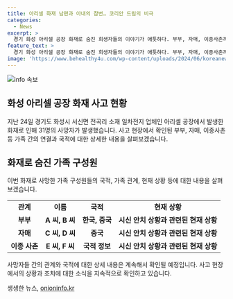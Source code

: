 ```yaml
---
title: 아리셀 화재 남편과 아내의 참변… 코리안 드림의 비극
categories:
  - News
excerpt: >
  경기 화성 아리셀 공장 화재로 숨진 희생자들의 이야기가 애틋하다. 부부, 자매, 이종사촌까지 함께 사망한 사례도 있어 가족들의 슬픔은 더 깊어졌다. 국적과 가족 사정 등 다양한 배경을 가진 희생자들의 이야기는 마음을 아프게 한다. 그들의 추모를 위해 서신면 분향소에서는 가족들의 슬픔과 추모객들의 마음이 함께하는 모습이 보인다. 사고로 인해 주변 사람들을 잃은 이들에 대한 애통한 상황이 계속되고 있음을 알리며, 이들에 대한 애도와 정의를 나타내야 한다.
feature_text: >
  경기 화성 아리셀 공장 화재로 숨진 희생자들의 이야기가 애틋하다. 부부, 자매, 이종사촌까지 함께 사망한 사례도 있어 가족들의 슬픔은 더 깊어졌다. 국적과 가족 사정 등 다양한 배경을 가진 희생자들의 이야기는 마음을 아프게 한다. 그들의 추모를 위해 서신면 분향소에서는 가족들의 슬픔과 추모객들의 마음이 함께하는 모습이 보인다. 사고로 인해 주변 사람들을 잃은 이들에 대한 애통한 상황이 계속되고 있음을 알리며, 이들에 대한 애도와 정의를 나타내야 한다.
image: 'https://www.behealthy4u.com/wp-content/uploads/2024/06/koreanews.jpg'
---
```


<p><img src="https://www.behealthy4u.com/wp-content/uploads/2024/06/koreanews.jpg" alt="info 속보" /></p>

<h2 data-ke-size="size26">화성 아리셀 공장 화재 사고 현황</h2>

<p data-ke-size="size16">지난 24일 경기도 화성시 서신면 전곡리 소재 일차전지 업체인 아리셀 공장에서 발생한 화재로 인해 31명의 사망자가 발생했습니다. 사고 현장에서 확인된 부부, 자매, 이종사촌 등 가족 간의 연결과 국적에 대한 상세한 내용을 살펴보겠습니다.</p>

<h2 data-ke-size="size26">화재로 숨진 가족 구성원</h2>

<p data-ke-size="size16">이번 화재로 사망한 가족 구성원들의 국적, 가족 관계, 현재 상황 등에 대한 내용을 살펴보겠습니다.</p>

<table>
    <tr>
        <td style="text-align: center; height: 17px;"><b>관계</b></td>
        <td style="text-align: center; height: 17px;"><b>이름</b></td>
        <td style="text-align: center; height: 17px;"><b>국적</b></td>
        <td style="text-align: center; height: 17px;"><b>현재 상황</b></td>
    </tr>
    <tr>
        <td style="text-align: center; height: 17px;"><b>부부</b></td>
        <td style="text-align: center; height: 17px;"><b>A 씨, B 씨</b></td>
        <td style="text-align: center; height: 17px;"><b>한국, 중국</b></td>
        <td style="text-align: center; height: 17px;"><b>시신 안치 상황과 관련된 현재 상황</b></td>
    </tr>
    <tr>
        <td style="text-align: center; height: 17px;"><b>자매</b></td>
        <td style="text-align: center; height: 17px;"><b>C 씨, D 씨</b></td>
        <td style="text-align: center; height: 17px;"><b>중국</b></td>
        <td style="text-align: center; height: 17px;"><b>시신 안치 상황과 관련된 현재 상황</b></td>
    </tr>
    <tr>
        <td style="text-align: center; height: 17px;"><b>이종 사촌</b></td>
        <td style="text-align: center; height: 17px;"><b>E 씨, F 씨</b></td>
        <td style="text-align: center; height: 17px;"><b>국적 정보</b></td>
        <td style="text-align: center; height: 17px;"><b>시신 안치 상황과 관련된 현재 상황</b></td>
    </tr>
</table>

<p data-ke-size="size16">사망자들 간의 관계와 국적에 대한 상세 내용은 계속해서 확인될 예정입니다. 사고 현장에서의 상황과 조치에 대한 소식을 지속적으로 확인하고 있습니다.</p>
생생한 뉴스, <a href="https://onioninfo.kr" rel="dofollow">onioninfo.kr</a>


